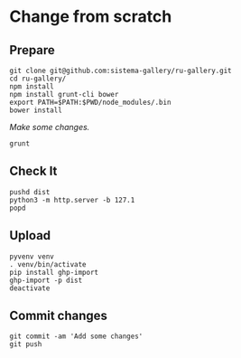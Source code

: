 # Change from scratch

## Prepare
```
git clone git@github.com:sistema-gallery/ru-gallery.git
cd ru-gallery/
npm install
npm install grunt-cli bower
export PATH=$PATH:$PWD/node_modules/.bin
bower install
```

_Make some changes._

```
grunt
```

## Check It
```
pushd dist
python3 -m http.server -b 127.1
popd
```

## Upload
```
pyvenv venv
. venv/bin/activate
pip install ghp-import
ghp-import -p dist
deactivate
```


## Commit changes
```
git commit -am 'Add some changes'
git push
```
